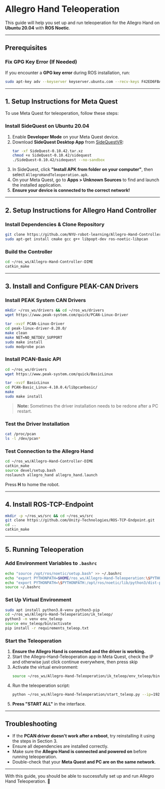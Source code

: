 # Allegro Hand Teleoperation

This guide will help you set up and run teleoperation for the Allegro Hand on **Ubuntu 20.04** with **ROS Noetic**.

---

## Prerequisites

### Fix GPG Key Error (If Needed)
If you encounter a **GPG key error** during ROS installation, run:
```bash
sudo apt-key adv --keyserver keyserver.ubuntu.com --recv-keys F42ED6FBAB17C654
```

---

## 1. Setup Instructions for Meta Quest

To use Meta Quest for teleoperation, follow these steps:

### Install SideQuest on Ubuntu 20.04
1. Enable **Developer Mode** on your Meta Quest device.
2. Download **SideQuest Desktop App** from [SideQuestVR](https://sidequestvr.com/setup-howto):
   ```bash
   tar -xf SideQuest-0.10.42.tar.xz
   chmod +x SideQuest-0.10.42/sidequest
   ./SideQuest-0.10.42/sidequest --no-sandbox
   ```
3. In SideQuest, click **"Install APK from folder on your computer"**, then select `AllegroHandTeleoperation.apk`.
4. On your Meta Quest, go to **Apps > Unknown Sources** to find and launch the installed application.
5. **Ensure your device is connected to the correct network!**

---

## 2. Setup Instructions for Allegro Hand Controller

### Install Dependencies & Clone Repository
```bash
git clone https://github.com/NYU-robot-learning/Allegro-Hand-Controller-DIME.git
sudo apt-get install cmake gcc g++ libpopt-dev ros-noetic-libpcan
```

### Build the Controller
```bash
cd ~/ros_ws/Allegro-Hand-Controller-DIME
catkin_make
```

---

## 3. Install and Configure PEAK-CAN Drivers

### Install PEAK System CAN Drivers
```bash
mkdir ~/ros_ws/drivers && cd ~/ros_ws/drivers
wget https://www.peak-system.com/quick/PCAN-Linux-Driver
```
```bash
tar -xvzf PCAN-Linux-Driver
cd peak-linux-driver-8.20.0/
make clean
make NET=NO_NETDEV_SUPPORT
sudo make install
sudo modprobe pcan
```

### Install PCAN-Basic API
```bash
cd ~/ros_ws/drivers
wget https://www.peak-system.com/quick/BasicLinux
```
```bash
tar -xvzf BasicLinux
cd PCAN-Basic_Linux-4.10.0.4/libpcanbasic/
make
sudo make install
```
> **Note:** Sometimes the driver installation needs to be redone after a PC restart.

### Test the Driver Installation
```bash
cat /proc/pcan
ls -l /dev/pcan*
```

### Test Connection to the Allegro Hand
```bash
cd ~/ros_ws/Allegro-Hand-Controller-DIME
catkin_make
source devel/setup.bash
roslaunch allegro_hand allegro_hand.launch
```
Press **H** to home the robot.

---

## 4. Install ROS-TCP-Endpoint

```bash
mkdir -p ~/ros_ws/src && cd ~/ros_ws/src
git clone https://github.com/Unity-Technologies/ROS-TCP-Endpoint.git
cd ..
catkin_make
```

---

## 5. Running Teleoperation

### Add Environment Variables to `.bashrc`
```bash
echo "source /opt/ros/noetic/setup.bash" >> ~/.bashrc
echo "export PYTHONPATH=$HOME/ros_ws/Allegro-Hand-Teleoperation:\$PYTHONPATH" >> ~/.bashrc
echo "export PYTHONPATH=\$PYTHONPATH:/opt/ros/noetic/lib/python3/dist-packages" >> ~/.bashrc
source ~/.bashrc
```

### Set Up Virtual Environment
```bash
sudo apt install python3.8-venv python3-pip
cd ~/ros_ws/Allegro-Hand-Teleoperation/ik_teleop/
python3 -m venv env_teleop
source env_teleop/bin/activate
pip install -r requirements_teleop.txt
```

### Start the Teleoperation
1. **Ensure the Allegro Hand is connected and the driver is working.**
2. Start the Allegro-Hand-Teleoperation app in Meta Quest, check the IP and otherwise just click continue everywhere, then press skip
3. Activate the virtual environment:
   ```bash
   source ~/ros_ws/Allegro-Hand-Teleoperation/ik_teleop/env_teleop/bin/activate
   ```
4. Run the teleoperation script:
   ```bash
   python ~/ros_ws/Allegro-Hand-Teleoperation/start_teleop.py --ip=192.168.7.XXX
   ```
5. **Press "START ALL"** in the interface.

---

## Troubleshooting
- If the **PCAN driver doesn't work after a reboot**, try reinstalling it using the steps in Section 3.
- Ensure all dependencies are installed correctly.
- Make sure the **Allegro Hand is connected and powered on** before running teleoperation.
- Double-check that your **Meta Quest and PC are on the same network**.

---

With this guide, you should be able to successfully set up and run Allegro Hand Teleoperation. 🚀


